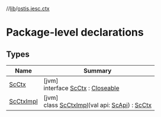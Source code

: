 //[lib](../../index.md)/[ostis.jesc.ctx](index.md)

# Package-level declarations

## Types

| Name | Summary |
|---|---|
| [ScCtx](-sc-ctx/index.md) | [jvm]<br>interface [ScCtx](-sc-ctx/index.md) : [Closeable](https://docs.oracle.com/javase/8/docs/api/java/io/Closeable.html) |
| [ScCtxImpl](-sc-ctx-impl/index.md) | [jvm]<br>class [ScCtxImpl](-sc-ctx-impl/index.md)(val api: [ScApi](../ostis.jesc.api/-sc-api/index.md)) : [ScCtx](-sc-ctx/index.md) |
